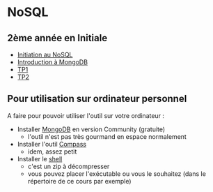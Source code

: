 # NoSQL

## 2ème année en Initiale


<!--
10 séances de 1h30 / groupe : 2 groupes

1. Présentation NoSQL
2. Présentation MongoDB
3. Intro utilisation MongoDB (créer une base, insérer 2/3 documents, importer des données json simple)
4. Python accès à MongoDB + Import données un peu sérieures + restriction et projection + distinct
5. Evaluation sur TP noté
6. Agrégat : $group, $sort, $limit
7. Agrégat : $project, $match
8. Agrégat : $unwind
9. Agrégat : $lookup
10. Evaluation sur TP noté
-->

- [Initiation au NoSQL](seance1-slides.html)
- [Introduction à MongoDB](seance2-slides.html)
- [TP1](tp1)
- [TP2](tp2)

## Pour utilisation sur ordinateur personnel

A faire pour pouvoir utiliser l'outil sur votre ordinateur :

- Installer [MongoDB](https://www.mongodb.com/try/download/community) en version Community (gratuite)
    - l'outil n'est pas très gourmand en espace normalement
- Installer l'outil [Compass](https://www.mongodb.com/try/download/compass)
    - idem, assez petit
- Installer le [shell](https://www.mongodb.com/try/download/shell)
    - c'est un zip à décompresser
    - vous pouvez placer l'exécutable ou vous le souhaitez (dans le répertoire de ce cours par exemple)
